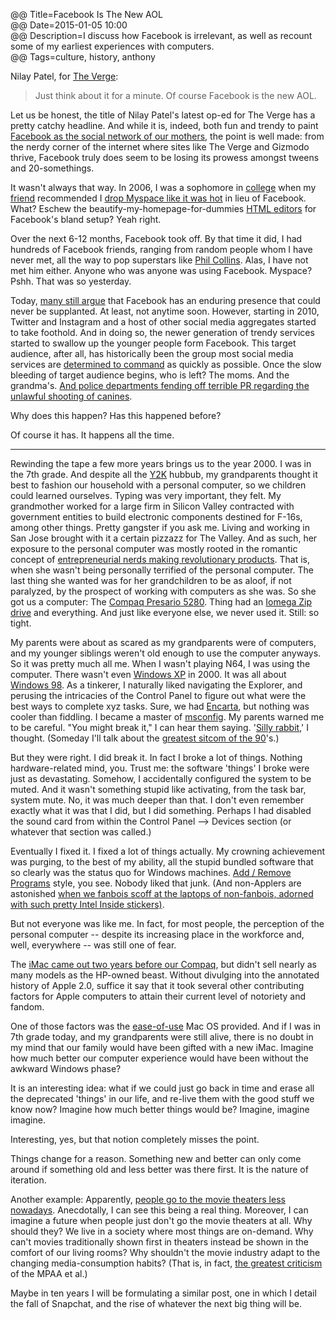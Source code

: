 @@ Title=Facebook Is The New AOL  
@@ Date=2015-01-05 10:00  
@@ Description=I discuss how Facebook is irrelevant, as well as recount some of my earliest experiences with computers.  
@@ Tags=culture, history, anthony  

Nilay Patel, for [The Verge](http://www.theverge.com/2015/1/4/7488495/facebook-is-the-new-aol):
>Just think about it for a minute. Of course Facebook is the new AOL.

Let us be honest, the title of Nilay Patel's latest op-ed for The Verge has a pretty catchy headline. And while it is, indeed, both fun and trendy to paint [Facebook as the social network of our mothers](http://mom.me/teen/8179-moms-have-taken-over-facebook/), the point is well made: from the nerdy corner of the internet where sites like The Verge and Gizmodo thrive, Facebook truly does seem to be losing its prowess amongst tweens and 20-somethings. 

It wasn't always that way. In 2006, I was a sophomore in [college](http://puc.edu/) when my [friend](http://twitter.com/the_real_hunter) recommended I [drop Myspace like it was hot](https://en.wikipedia.org/wiki/Drop_It_Like_It's_Hot) in lieu of Facebook. What? Eschew the beautify-my-homepage-for-dummies [HTML editors](http://www.pimp-my-profile.com/generators/myspace.php) for Facebook's bland setup? Yeah right.

Over the next 6-12 months, Facebook took off. By that time it did, I had hundreds of Facebook friends, ranging from random people whom I have never met, all the way to pop superstars like [Phil Collins](https://www.facebook.com/philcollins). Alas, I have not met him either. Anyone who was anyone was using Facebook. Myspace? Pshh. That was so yesterday.

Today, [many still argue](http://www.socialbuzzpros.com/2014/11/04/is-facebook-still-important/) that Facebook has an enduring presence that could never be supplanted. At least, not anytime soon. However, starting in 2010, Twitter and Instagram and a host of other social media aggregates started to take foothold. And in doing so, the newer generation of trendy services started to swallow up the younger people form Facebook. This target audience, after all, has historically been the group most social media services are [determined to command](http://www.theguardian.com/technology/2013/nov/20/marketing-to-kids-on-social-media-facebook-and-twitter-are-not-enough) as quickly as possible. Once the slow bleeding of target audience begins, who is left? The moms. And the grandma's. [And police departments fending off terrible PR regarding the unlawful shooting of canines](http://www.scpr.org/news/2013/07/05/38068/hawthorne-police-concerned-about-cyber-threats-aft/). 

Why does this happen? Has this happened before?

Of course it has. It happens all the time. 

<hr class="small">

Rewinding the tape a few more years brings us to the year 2000. I was in the 7th grade. And despite all the [Y2K](https://en.wikipedia.org/wiki/Year_2000_problem) hubbub, my grandparents thought it best to fashion our household with a personal computer, so we children could learned ourselves. Typing was very important, they felt. My grandmother worked for a large firm in Silicon Valley contracted with government entities to build electronic components destined for F-16s, among other things. Pretty gangster if you ask me. Living and working in San Jose brought with it a certain pizzazz for The Valley. And as such, her exposure to the personal computer was mostly rooted in the romantic concept of [entrepreneurial nerds making revolutionary products](https://en.wikipedia.org/wiki/Apple_Inc%2E). That is, when she wasn't being personally terrified of the personal computer. The last thing she wanted was for her grandchildren to be as aloof, if not paralyzed, by the prospect of working with computers as she was. So she got us a computer: The [Compaq Presario 5280](http://www.ebay.com/itm/COMPAQ-PRESARIO-5280-DESKTOP-good-condition-80-00-/281529628304?pt=US_Computer_Cases&amp;hash=item418c793690). Thing had an [Iomega Zip drive](https://en.wikipedia.org/wiki/Iomega_Zip_drive) and everything. And just like everyone else, we never used it. Still: so tight.  

My parents were about as scared as my grandparents were of computers, and my younger siblings weren't old enough to use the computer anyways. So it was pretty much all me. When I wasn't playing N64, I was using the computer. There wasn't even [Windows XP](https://en.wikipedia.org/wiki/Windows_XP) in 2000. It was all about [Windows 98](https://en.wikipedia.org/wiki/Windows_98). As a tinkerer, I naturally liked navigating the Explorer, and perusing the intricacies of the Control Panel to figure out what were the best ways to complete xyz tasks. Sure, we had [Encarta](https://en.wikipedia.org/wiki/Encarta), but nothing was cooler than fiddling. I became a master of [msconfig](http://www.theoveranalyzed.net/archive/facebook-is-the-new-aol#). My parents warned me to be careful. "You might break it," I can hear them saying. '[Silly rabbit](https://www.youtube.com/watch?v=QgwhOEoZOhA),' I thought. (Someday I'll talk about the [greatest sitcom of the 90](https://en.wikipedia.org/wiki/The_Fresh_Prince_of_Bel-Air)'s.)

But they were right. I did break it. In fact I broke a lot of things. Nothing hardware-related mind, you. Trust me: the software 'things' I broke were just as devastating. Somehow, I accidentally configured the system to be muted. And it wasn't something stupid like activating, from the task bar, system mute. No, it was much deeper than that. I don't even remember exactly what it was that I did, but I did something. Perhaps I had disabled the sound card from within the Control Panel --> Devices section (or whatever that section was called.) 

Eventually I fixed it. I fixed a lot of things actually. My crowning achievement was purging, to the best of my ability, all the stupid bundled software that so clearly was the status quo for Windows machines. [Add / Remove Programs](http://support.microsoft.com/kb/314481) style, you see. Nobody liked that junk. (And non-Applers are astonished [when we fanbois scoff at the laptops of non-fanbois, adorned with such pretty Intel Inside stickers)](http://www.cultofmac.com/227936/watch-steve-jobs-laugh-at-the-idea-of-intel-inside-stickers-on-the-side-of-every-mac-video/). 

But not everyone was like me. In fact, for most people, the perception of the personal computer -- despite its increasing place in the workforce and, well, everywhere -- was still one of fear. 

The [iMac came out two years before our Compaq](https://en.wikipedia.org/wiki/Imac), but didn't sell nearly as many models as the HP-owned beast. Without divulging into the annotated history of Apple 2.0, suffice it say that it took several other contributing factors for Apple computers to attain their current level of notoriety and fandom. 

One of those factors was the [ease-of-use](https://en.wikipedia.org/wiki/Mac_OS) Mac OS provided. And if I was in 7th grade today, and my grandparents were still alive, there is no doubt in my mind that our family would have been gifted with a new iMac. Imagine how much better our computer experience would have been without the awkward Windows phase? 

It is an interesting idea: what if we could just go back in time and erase all the deprecated 'things' in our life, and re-live them with the good stuff we know now? Imagine how much better things would be? Imagine, imagine imagine.

Interesting, yes, but that notion completely misses the point.

Things change for a reason. Something new and better can only come around if something old and less better was there first. It is the nature of iteration.

Another example: Apparently, [people go to the movie theaters less nowadays](http://www.theverge.com/2015/1/1/7478987/box-office-attendance-hits-lowest-level-in-19-years). Anecdotally, I can see this being a real thing. Moreover, I can imagine a future when people just don't go the movie theaters at all. Why should they? We live in a society where most things are on-demand. Why can't movies traditionally shown first in theaters instead be shown in the comfort of our living rooms? Why shouldn't the movie industry adapt to the changing media-consumption habits? (That is, in fact, [the greatest criticism](http://www.theverge.com/2014/12/19/7420823/mpaa-decries-googles-shameful-attack-on-its-anti-piracy-program) of the MPAA et al.)

Maybe in ten years I will be formulating a similar post, one in which I detail the fall of Snapchat, and the rise of whatever the next big thing will be.